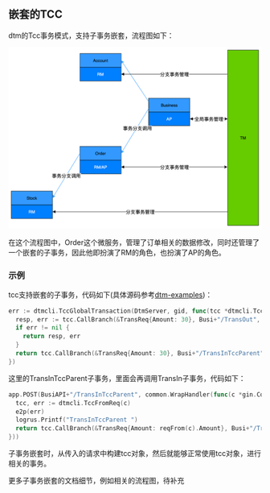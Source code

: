 ## 嵌套的TCC

dtm的Tcc事务模式，支持子事务嵌套，流程图如下：

![nested_trans](../imgs/nested_trans.jpg)

在这个流程图中，Order这个微服务，管理了订单相关的数据修改，同时还管理了一个嵌套的子事务，因此他即扮演了RM的角色，也扮演了AP的角色。

### 示例

tcc支持嵌套的子事务，代码如下(具体源码参考[dtm-examples](https://github.com/dtm-labs/dtm-examples))：

``` go
err := dtmcli.TccGlobalTransaction(DtmServer, gid, func(tcc *dtmcli.Tcc) (*resty.Response, error) {
  resp, err := tcc.CallBranch(&TransReq{Amount: 30}, Busi+"/TransOut", Busi+"/TransOutConfirm", Busi+"/TransOutRevert")
  if err != nil {
    return resp, err
  }
  return tcc.CallBranch(&TransReq{Amount: 30}, Busi+"/TransInTccParent", Busi+"/TransInConfirm", Busi+"/TransInRevert")
})
```

这里的TransInTccParent子事务，里面会再调用TransIn子事务，代码如下：

``` go
app.POST(BusiAPI+"/TransInTccParent", common.WrapHandler(func(c *gin.Context) (interface{}, error) {
  tcc, err := dtmcli.TccFromReq(c)
  e2p(err)
  logrus.Printf("TransInTccParent ")
  return tcc.CallBranch(&TransReq{Amount: reqFrom(c).Amount}, Busi+"/TransIn", Busi+"/TransInConfirm", Busi+"/TransInRevert")
}))
```

子事务嵌套时，从传入的请求中构建tcc对象，然后就能够正常使用tcc对象，进行相关的事务。

更多子事务嵌套的文档细节，例如相关的流程图，待补充
